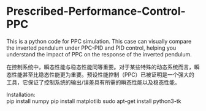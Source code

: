 # Prescribed-Performance-Control-PPC
This is a python code for PPC simulation. 
This case can visually compare the inverted pendulum under PPC-PID and PID control, helping you understand the impact of PPC on the response of the inverted pendulum.  

在控制系统中，瞬态性能与稳态性能同等重要。对于某些特殊的动态系统而言，瞬态性能甚至比稳态性能更为重要。预设性能控制（PPC）已被证明是一个强大的工具，它保证了控制系统的输出/误差具有所需的瞬态性能以及稳态性能。

Installation:  
 pip install numpy
 pip install matplotlib
 sudo apt-get install python3-tk
